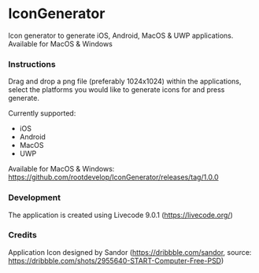 # IconGenerator
Icon generator to generate iOS, Android, MacOS &amp; UWP applications. Available for MacOS &amp; Windows

### Instructions
Drag and drop a png file (preferably 1024x1024) within the applications, select the platforms you would like to generate icons for and press generate.

Currently supported:

- iOS
- Android
- MacOS
- UWP

Available for MacOS & Windows: https://github.com/rootdevelop/IconGenerator/releases/tag/1.0.0


### Development
The application is created using Livecode 9.0.1 (https://livecode.org/)

### Credits
Application Icon designed by Sandor (https://dribbble.com/sandor, source: https://dribbble.com/shots/2955640-START-Computer-Free-PSD)

